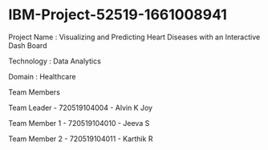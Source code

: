 # IBM-Project-52519-1661008941
Project Name : Visualizing and Predicting Heart Diseases with an Interactive Dash Board

Technology : Data Analytics

Domain : Healthcare

Team Members

Team Leader - 720519104004 - Alvin K Joy

Team Member 1 - 720519104010 - Jeeva S

Team Member 2 - 720519104011 - Karthik R
